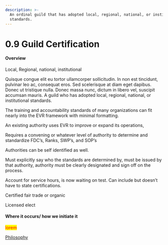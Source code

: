 ```yaml
---
description: >-
  An ordinal guild that has adopted local, regional, national, or institutional
  standards.
---
```


# 0.9 Guild Certification

#### Overview

Local, Regional, national, institutional

Quisque congue elit eu tortor ullamcorper sollicitudin. In non est tincidunt, pulvinar leo ac, consequat eros. Sed scelerisque at diam eget dapibus. Donec ut tristique nulla. Donec massa nunc, dictum in libero vel, suscipit accumsan mauris. A guild who has adopted local, regional, national, or institutional standards.

The training and accountability standards of many organizations can fit nearly into the EVR framework with minimal formatting.

An existing authority uses EVR to improve or expand its operations,

Requires a convening or whatever level of authority to determine and standardize FDC’s, Ranks, SWP’s, and SOP’s

Authorities can be self identified as well.

Must explicitly say who the standards are determined by, must be issued by that authority, authority must be clearly designated and sign off on the process.

Account for service hours, is now waiting on test. Can include but doesn’t have to state certifications.

Certified fair trade or organic

Licensed elect

#### Where it occurs/ how we initiate it

<mark style="color:red;">lorem</mark>

[Philosophy](../white-paper/1.0-guild/0.9-ordinal-guild/0.9-sourcing-and-revising-standards/0.9-guild-certification.md)
